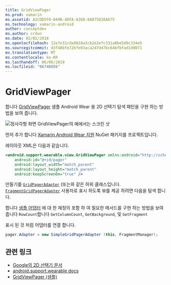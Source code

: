 ```yaml
---
title: GridViewPager
ms.prod: xamarin
ms.assetid: A1CDD5F0-049B-4DFA-A268-8A875D26A675
ms.technology: xamarin-android
author: conceptdev
ms.author: crdun
ms.date: 02/02/2018
ms.openlocfilehash: 12e7e31cda9818a3cb2e2efc331a0be5d0c334e5
ms.sourcegitcommit: d3f48bfe72bfe03aca247d47bc64bfbfad1d8071
ms.translationtype: MT
ms.contentlocale: ko-KR
ms.lasthandoff: 06/06/2019
ms.locfileid: "66740856"
---
```

# <a name="gridviewpager"></a>GridViewPager

합니다 [GridViewPager](https://developer.xamarin.com/samples/monodroid/wear/GridViewPager/) 샘플 Android Wear 용 2D 선택기 탐색 패턴을 구현 하는 방법을 보여 줍니다.

![정사각형 화면 GridViewPager의 예에서는 스크린 샷](gridviewpager-images/gridviewpager.png)

먼저 추가 합니다 [Xamarin Android Wear 지원](https://www.nuget.org/packages/Xamarin.Android.Wear/) NuGet 패키지를 프로젝트입니다.

레이아웃 XML은 다음과 같습니다.

```xml
<android.support.wearable.view.GridViewPager xmlns:android="http://schemas.android.com/apk/res/android"
    android:id="@+id/pager"
    android:layout_width="match_parent"
    android:layout_height="match_parent"
    android:keepScreenOn="true" />
```

만들기를 [`GridPagerAdapter`](https://developer.android.com/reference/android/support/wearable/view/GridPagerAdapter.html)
(또는와 같은 하위 클래스입니다. [`FragmentGridPagerAdapter`](https://developer.android.com/reference/android/support/wearable/view/FragmentGridPagerAdapter.html)
사용자로 표시 하도록 뷰를 제공 하려면 다음을 탐색 합니다.

합니다 [샘플 어댑터](https://github.com/xamarin/monodroid-samples/blob/master/wear/GridViewPager/GridViewPager/SimpleGridPagerAdapter.cs) 에 대 한 재정의 포함 하 여 필요한 메서드를 구현 하는 방법을 보여 줍니다 `RowCount`합니다 `GetColumnCount`, `GetBackground`, 및 `GetFragment`

표시 된 것 처럼 어댑터를 연결 합니다.

```csharp
pager.Adapter = new SimpleGridPagerAdapter (this, FragmentManager);
```



## <a name="related-links"></a>관련 링크

- [Google의 2D 선택기 문서](https://developer.android.com/training/wearables/ui/2d-picker.html)
- [android.support.wearable docs](https://developer.android.com/reference/android/support/wearable/view/package-summary.html)
- [GridViewPager (샘플)](https://developer.xamarin.com/samples/monodroid/wear/GridViewPager/)
